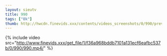 ```yaml
--- 
layout: sieutv
title: 990
tags: ["0k"]
thumb: http://hwcdn.finevids.xxx/contents/videos_screenshots/0/990/preview.mp4.jpg
---
```

{% include video src="http://www.finevids.xxx/get_file/1/f36a968bddb7101a131ecf6eafbc537b/0/990/990.mp4/" %} 

